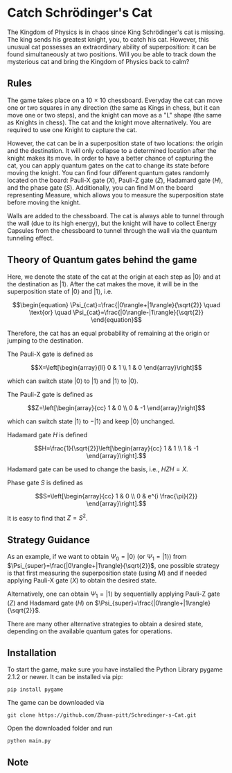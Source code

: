 # Catch Schrödinger's Cat
The Kingdom of Physics is in chaos since King Schrödinger's cat is missing. The king sends his greatest knight, you, to catch his cat. However, this unusual cat possesses an extraordinary ability of superposition: it can be found simultaneously at two positions. Will you be able to track down the mysterious cat and bring the Kingdom of Physics back to calm? 

## Rules
The game takes place on a 10 $\times$ 10 chessboard. Everyday the cat can move one or two squares in any direction (the same as Kings in chess, but it can move one or two steps), and the knight can move as a "L" shape (the same as Knights in chess). The cat and the knight move alternatively. You are required to use one Knight to capture the cat. 

However, the cat can be in a superposition state of two locations: the origin and the destination. It will only collapse to a determined location after the knight makes its move. In order to have a better chance of capturing the cat, you can apply quantum gates on the cat to change its state before moving the knight. You can find four different quantum gates randomly located on the board: Pauli-X gate ($X$), Pauli-Z gate ($Z$), Hadamard gate ($H$), and the phase gate ($S$). Additionally, you can find M on the board representing Measure, which allows you to measure the superposition state before moving the knight.

Walls are added to the chessboard. The cat is always able to tunnel through the wall (due to its high energy), but the knight will have to collect Energy Capsules from the chessboard to tunnel through the wall via the quantum tunneling effect.

## Theory of Quantum gates behind the game

Here, we denote the state of the cat at the origin at each step as $|0\rangle$ and at the destination as $|1\rangle$. After the cat makes the move, it will be in the superposition state of $|0\rangle$ and $|1\rangle$, i.e.
```math
\begin{equation}
\Psi_{cat}=\frac{|0\rangle+|1\rangle}{\sqrt{2}} \quad \text{or} \quad \Psi_{cat}=\frac{|0\rangle-|1\rangle}{\sqrt{2}}
\end{equation}
```
Therefore, the cat has an equal probability of remaining at the origin or jumping to the destination.

The Pauli-X gate is defined as 
```math
X=\left[\begin{array}{ll}
0 & 1 \\
1 & 0
\end{array}\right]
```
which can switch state $|0\rangle$ to $|1\rangle$ and $|1\rangle$ to $|0\rangle$.


The Pauli-Z gate is defined as 
```math
Z=\left[\begin{array}{cc}
1 & 0 \\
0 & -1
\end{array}\right]
```
which can switch state $|1\rangle$ to $-|1\rangle$ and keep $|0\rangle$ unchanged.


Hadamard gate $H$ is defined
```math
H=\frac{1}{\sqrt{2}}\left[\begin{array}{cc}
1 & 1 \\
1 & -1
\end{array}\right].
```
Hadamard gate can be used to change the basis, i.e., $HZH=X$.

Phase gate $S$ is defined as
```math
S=\left[\begin{array}{cc}
1 & 0 \\
0 & e^{i \frac{\pi}{2}}
\end{array}\right].
```
It is easy to find that $Z=S^2$.
## Strategy Guidance
As an example, if we want to obtain $\Psi_0 = |0\rangle$ (or $\Psi_1 = |1\rangle$) from $\Psi_{super}=\frac{|0\rangle+|1\rangle}{\sqrt{2}}$, one possible strategy is that first measuring the superposition state (using $M$) and if needed applying Pauli-X gate ($X$) to obtain the desired state. 

Alternatively, one can obtain $\Psi_1 = |1\rangle$ by sequentially applying Pauli-Z gate ($Z$) and Hadamard gate ($H$) on $\Psi_{super}=\frac{|0\rangle+|1\rangle}{\sqrt{2}}$.

There are many other alternative strategies to obtain a desired state, depending on the available quantum gates for operations.

## Installation
To start the game, make sure you have installed the Python Library pygame 2.1.2 or newer. It can be installed via pip:
```
pip install pygame
```
The game can be downloaded via
```
git clone https://github.com/Zhuan-pitt/Schrodinger-s-Cat.git
```
Open the downloaded folder and run
```
python main.py
```
## Note

